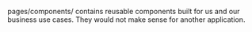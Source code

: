 pages/components/ contains reusable components built for us and our business use cases. They would not make sense for another application.
